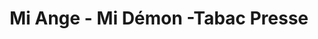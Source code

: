 ---
title: "Mi Ange - Mi Démon -Tabac Presse"
url: /manosque/mi-ange-mi-demon-tabac-presse/
shop: Tabak
---